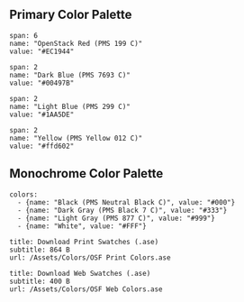 ## Primary Color Palette

```color
span: 6
name: "OpenStack Red (PMS 199 C)"
value: "#EC1944"
```

```color
span: 2
name: "Dark Blue (PMS 7693 C)"
value: "#00497B"
```

```color
span: 2
name: "Light Blue (PMS 299 C)"
value: "#1AA5DE"
```

```color
span: 2
name: "Yellow (PMS Yellow 012 C)"
value: "#ffd602"
```
## Monochrome Color Palette

```color-palette
colors:
  - {name: "Black (PMS Neutral Black C)", value: "#000"}
  - {name: "Dark Gray (PMS Black 7 C)", value: "#333"}
  - {name: "Light Gray (PMS 877 C)", value: "#999"}
  - {name: "White", value: "#FFF"}
```

```download|span-3
title: Download Print Swatches (.ase)
subtitle: 864 B
url: /Assets/Colors/OSF Print Colors.ase
```

```download|span-3
title: Download Web Swatches (.ase)
subtitle: 400 B
url: /Assets/Colors/OSF Web Colors.ase
```